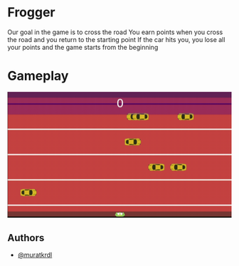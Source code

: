 
# Frogger

Our goal in the game is to cross the road
You earn points when you cross the road and you return to the starting point
If the car hits you, you lose all your points and the game starts from the beginning

# Gameplay

<img src="https://github.com/muratkrdl/Unity-Frogger/blob/main/Frogger.gif" width="auto">


## Authors

- [@muratkrdl](https://github.com/muratkrdl)


